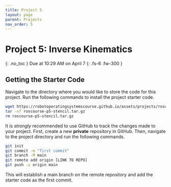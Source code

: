 ```yaml
---
title: Project 5
layout: page
parent: Projects
nav_order: 5
---
```


# Project 5: Inverse Kinematics
{: .no_toc }
Due at 10:29 AM on April 7
{: .fs-6 .fw-300 }

## Getting the Starter Code
Navigate to the directory where you would like to store the code for this project. Run the following commands to install the project starter code.
```bash
wget https://robotoperatingsystemscourse.github.io/assets/projects/roscourse-p5-stencil.tar.gz
tar -xf roscourse-p5-stencil.tar.gz
rm roscourse-p5-stencil.tar.gz
```
It is *strongly* recommended to use GitHub to track the changes made to your project. First, create a new **private** repository in GitHub. Then, navigate to the project directory and run the following commands.
```bash
git init
git commit -m "first commit"
git branch -M main
git remote add origin [LINK TO REPO]
git push -u origin main
```
This will establish a main branch on the remote repository and add the starter code as the first commit.